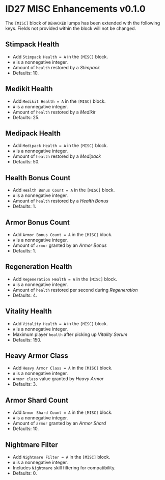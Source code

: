 # ID27 MISC Enhancements v0.1.0

The `[MISC]` block of `DEHACKED` lumps has been extended with the following keys. Fields not provided within the block will not be changed.

## Stimpack Health
* Add `Stimpack Health = A` in the `[MISC]` block.
* `A` is a nonnegative integer.
* Amount of `health` restored by a *Stimpack*
* Defaults: 10.

## Medikit Health
* Add `Medikit Health = A` in the `[MISC]` block.
* `A` is a nonnegative integer.
* Amount of `health` restored by a *Medikit*
* Defaults: 25.

## Medipack Health
* Add `Medipack Health = A` in the `[MISC]` block.
* `A` is a nonnegative integer.
* Amount of `health` restored by a *Medipack*
* Defaults: 50.

## Health Bonus Count
* Add `Health Bonus Count = A` in the `[MISC]` block.
* `A` is a nonnegative integer.
* Amount of `health` restored by a *Health Bonus*
* Defaults: 1.

## Armor Bonus Count
* Add `Armor Bonus Count = A` in the `[MISC]` block.
* `A` is a nonnegative integer.
* Amount of `armor` granted by an *Armor Bonus*
* Defaults: 1.

## Regeneration Health
* Add `Regeneration Health = A` in the `[MISC]` block.
* `A` is a nonnegative integer.
* Amount of `health` restored per second during *Regeneration*
* Defaults: 4.

## Vitality Health
* Add `Vitality Health = A` in the `[MISC]` block.
* `A` is a nonnegative integer.
* Maximum player `health` after picking up *Vitality Serum*
* Defaults: 150.

## Heavy Armor Class
* Add `Heavy Armor Class = A` in the `[MISC]` block.
* `A` is a nonnegative integer.
*  `Armor class` value granted by *Heavy Armor*
* Defaults: 3.

## Armor Shard Count
* Add `Armor Shard Count = A` in the `[MISC]` block.
* `A` is a nonnegative integer.
* Amount of `armor` granted by an *Armor Shard*
* Defaults: 10.

## Nightmare Filter
* Add `Nightmare Filter = A` in the `[MISC]` block.
* `A` is a nonnegative integer.
* Includes `Nightmare` skill filtering for compatibility.  
* Defaults: 0.
